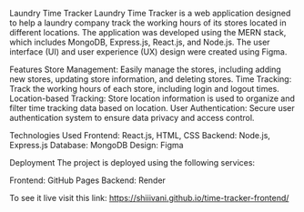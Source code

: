 Laundry Time Tracker
Laundry Time Tracker is a web application designed to help a laundry company track the working hours of its stores located in different locations. The application was developed using the MERN stack, which includes MongoDB, Express.js, React.js, and Node.js. The user interface (UI) and user experience (UX) design were created using Figma.

Features
Store Management: Easily manage the stores, including adding new stores, updating store information, and deleting stores.
Time Tracking: Track the working hours of each store, including login and logout times.
Location-based Tracking: Store location information is used to organize and filter time tracking data based on location.
User Authentication: Secure user authentication system to ensure data privacy and access control.

Technologies Used
Frontend: React.js, HTML, CSS
Backend: Node.js, Express.js
Database: MongoDB
Design: Figma

Deployment
The project is deployed using the following services:

Frontend: GitHub Pages
Backend: Render

To see it live visit this link: https://shiiivani.github.io/time-tracker-frontend/
